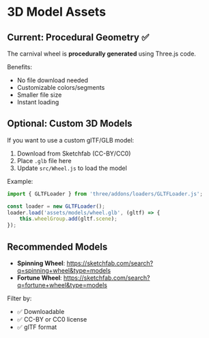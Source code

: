 # 3D Model Assets

## Current: Procedural Geometry ✅

The carnival wheel is **procedurally generated** using Three.js code.

Benefits:
- No file download needed
- Customizable colors/segments
- Smaller file size
- Instant loading

## Optional: Custom 3D Models

If you want to use a custom glTF/GLB model:

1. Download from Sketchfab (CC-BY/CC0)
2. Place `.glb` file here
3. Update `src/Wheel.js` to load the model

Example:
```javascript
import { GLTFLoader } from 'three/addons/loaders/GLTFLoader.js';

const loader = new GLTFLoader();
loader.load('assets/models/wheel.glb', (gltf) => {
    this.wheelGroup.add(gltf.scene);
});
```

## Recommended Models

- **Spinning Wheel**: https://sketchfab.com/search?q=spinning+wheel&type=models
- **Fortune Wheel**: https://sketchfab.com/search?q=fortune+wheel&type=models

Filter by:
- ✅ Downloadable
- ✅ CC-BY or CC0 license
- ✅ glTF format

